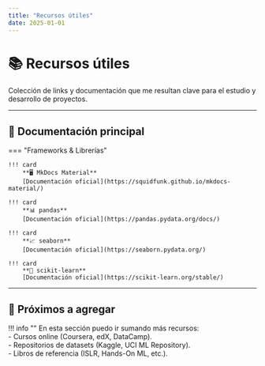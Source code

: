 ```yaml
---
title: "Recursos útiles"
date: 2025-01-01
---
```


# 📚 Recursos útiles  

Colección de links y documentación que me resultan clave para el estudio y desarrollo de proyectos.  

---

## 🔗 Documentación principal

=== "Frameworks & Librerías"

    !!! card
        **🖥️ MkDocs Material**  
        [Documentación oficial](https://squidfunk.github.io/mkdocs-material/)  

    !!! card
        **📊 pandas**  
        [Documentación oficial](https://pandas.pydata.org/docs/)  

    !!! card
        **📈 seaborn**  
        [Documentación oficial](https://seaborn.pydata.org/)  

    !!! card
        **🤖 scikit-learn**  
        [Documentación oficial](https://scikit-learn.org/stable/)  

---

## 📌 Próximos a agregar

!!! info ""
    En esta sección puedo ir sumando más recursos:  
    - Cursos online (Coursera, edX, DataCamp).  
    - Repositorios de datasets (Kaggle, UCI ML Repository).  
    - Libros de referencia (ISLR, Hands-On ML, etc.).  

